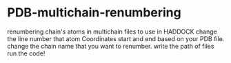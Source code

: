 # PDB-multichain-renumbering
renumbering chain's atoms in multichain files to use in HADDOCK
change the line number that atom Coordinates start and end based on your PDB file. 
change the chain name that you want to renumber. 
write the path of files
run the code! 
